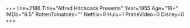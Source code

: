 +++
line=2186
Title="Alfred Hitchcock Presents"
Year=1955
Age="16+"
IMDb="8.5"
RottenTomatoes=""
Netflix=0
Hulu=1
PrimeVideo=0
Disney=0
+++

